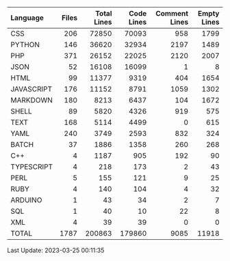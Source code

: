 | Language   |   Files |   Total Lines |   Code Lines |   Comment Lines |   Empty Lines |
|:-----------|--------:|--------------:|-------------:|----------------:|--------------:|
| CSS        |     206 |         72850 |        70093 |             958 |          1799 |
| PYTHON     |     146 |         36620 |        32934 |            2197 |          1489 |
| PHP        |     371 |         26152 |        22025 |            2120 |          2007 |
| JSON       |      52 |         16108 |        16099 |               1 |             8 |
| HTML       |      99 |         11377 |         9319 |             404 |          1654 |
| JAVASCRIPT |     176 |         11152 |         8791 |            1059 |          1302 |
| MARKDOWN   |     180 |          8213 |         6437 |             104 |          1672 |
| SHELL      |      89 |          5820 |         4326 |             919 |           575 |
| TEXT       |     168 |          5114 |         4499 |               0 |           615 |
| YAML       |     240 |          3749 |         2593 |             832 |           324 |
| BATCH      |      37 |          1886 |         1358 |             260 |           268 |
| C++        |       4 |          1187 |          905 |             192 |            90 |
| TYPESCRIPT |       4 |           218 |          173 |               2 |            43 |
| PERL       |       5 |           155 |          121 |               9 |            25 |
| RUBY       |       4 |           140 |          104 |               4 |            32 |
| ARDUINO    |       1 |            43 |           34 |               2 |             7 |
| SQL        |       1 |            40 |           10 |              22 |             8 |
| XML        |       4 |            39 |           39 |               0 |             0 |
| TOTAL      |    1787 |        200863 |       179860 |            9085 |         11918 |

Last Update: 2023-03-25 00:11:35